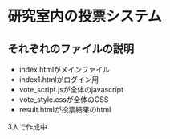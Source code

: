 # 研究室内の投票システム

## それぞれのファイルの説明

- index.htmlがメインファイル
- index1.htmlがログイン用
- vote_script.jsが全体のjavascript
- vote_style.cssが全体のCSS
- result.htmlが投票結果のhtml

3人で作成中
